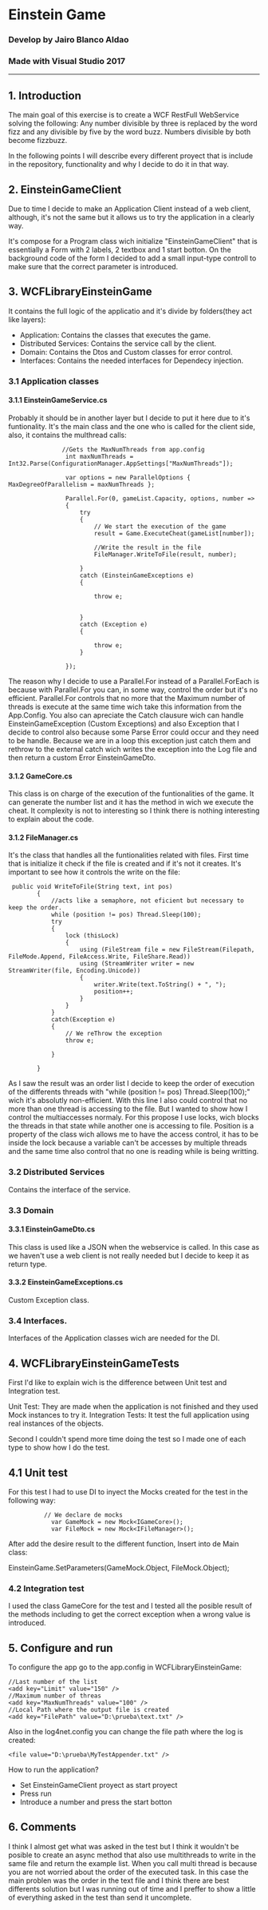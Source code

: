 # Einstein Game 
### Develop by Jairo Blanco Aldao 
### Made with Visual Studio 2017
--------------------------------------------------------------------------------------

## 1. Introduction

The main goal of this exercise is to create a WCF RestFull WebService solving the following:
Any number divisible by three is replaced by the word fizz and any divisible by five by the word buzz. Numbers divisible by both become
fizzbuzz.

In the following points I will describe every different proyect that is include in the repository, functionality and why I decide to do it 
in that way.

## 2. EinsteinGameClient

Due to time I decide to make an Application Client instead of a web client, although, it's not the same but it allows us to try the application
in a clearly way.

It's compose for a Program class wich initialize "EinsteinGameClient" that is essentially a Form with 2 labels, 2 textbox and 1 start botton.
On the background code of the form I decided to add a small input-type controll to make sure that the correct parameter is introduced.

## 3. WCFLibraryEinsteinGame

It contains the full logic of the applicatio and it's divide by folders(they act like layers):

- Application: Contains the classes that executes the game.
- Distributed Services: Contains the service call by the client.
- Domain: Contains the Dtos and Custom classes for error control.
- Interfaces: Contains the needed interfaces for Dependecy injection.

### 3.1 Application classes

#### 3.1.1 EinsteinGameService.cs

Probably it should be in another layer but I decide to put it here due to it's funtionality. It's the main class and the one who is
called for the client side, also, it contains the multhread calls:
```
               //Gets the MaxNumThreads from app.config
                int maxNumThreads = Int32.Parse(ConfigurationManager.AppSettings["MaxNumThreads"]);

                var options = new ParallelOptions { MaxDegreeOfParallelism = maxNumThreads };

                Parallel.For(0, gameList.Capacity, options, number =>
                {
                    try
                    {
                        // We start the execution of the game
                        result = Game.ExecuteCheat(gameList[number]);

                        //Write the result in the file
                        FileManager.WriteToFile(result, number);

                    }
                    catch (EinsteinGameExceptions e)
                    {

                        throw e;


                    }
                    catch (Exception e)
                    {
                        
                        throw e;
                    }

                });
```
The reason why I decide to use a Parallel.For instead of a Parallel.ForEach is because with Parallel.For you can, in some way, control
the order but it's no efficient. Parallel.For controls that no more that the Maximum number of threads is execute at the same time wich
take this information from the App.Config.
You also can apreciate the Catch clausure wich can handle EinsteinGameException (Custom Exceptions) and also Exception that I decide
to control also because some Parse Error could occur and they need to be handle. Because we are in a loop this exception just catch them and rethrow to the external catch wich writes the exception into the Log file and then return a custom Error EinsteinGameDto.

#### 3.1.2 GameCore.cs

This class is on charge of the execution of the funtionalities of the game. It can generate the number list and it has the method 
in wich we execute the cheat. 
It complexity is not to interesting so I think there is nothing interesting to explain about the code.

#### 3.1.2 FileManager.cs

It's the class that handles all the funtionalities related with files. First time that is initialize it check if the file is created
and if it's not it creates.
It's important to see how it controls the write on the file:
```
 public void WriteToFile(String text, int pos)
        {
            //acts like a semaphore, not eficient but necessary to keep the order.
            while (position != pos) Thread.Sleep(100);
            try
            {
                lock (thisLock)
                {
                    using (FileStream file = new FileStream(Filepath, FileMode.Append, FileAccess.Write, FileShare.Read))
                    using (StreamWriter writer = new StreamWriter(file, Encoding.Unicode))
                    {
                        writer.Write(text.ToString() + ", ");
                        position++;
                    }
                }
            }
            catch(Exception e)
            {
                // We reThrow the exception 
                throw e;

            }

        }
 ```          
As I saw the result was an order list I decide to keep the order of execution of the differents threads with
"while (position != pos) Thread.Sleep(100);" wich it's absolutly non-efficient. With this line I also could control
that no more than one thread is accessing to the file. But I wanted to show how I control the multiaccesses normaly.
For this propose I use locks, wich blocks the threads in that state while another one is accessing to file.
Position is a property of the class wich allows me to have the access control, it has to be inside the lock because a
variable can't be accesses by multiple threads and the same time also control that no one is reading while is being writting.


### 3.2 Distributed Services

Contains the interface of the service.

### 3.3 Domain

#### 3.3.1 EinsteinGameDto.cs

This class is used like a JSON when the webservice is called. In this case as we haven't use a web client is not really needed but
I decide to keep it as return type.

#### 3.3.2 EinsteinGameExceptions.cs

Custom Exception class.

### 3.4 Interfaces.
Interfaces of the Application classes wich are needed for the DI.

## 4. WCFLibraryEinsteinGameTests

First I'd like to explain wich is the difference between Unit test and Integration test.

Unit Test: They are made when the application is not finished and they used Mock instances to try it. 
Integration Tests: It test the full application using real instances of the objects.

Second I couldn't spend more time doing the test so I made one of each type to show how I do the test.

## 4.1 Unit test

For this test I had to use DI to inyect the Mocks created for the test in the following way:

```
          // We declare de mocks
            var GameMock = new Mock<IGameCore>();
            var FileMock = new Mock<IFileManager>();
```            
After add the desire result to the different function, Insert into de Main class:

 EinsteinGame.SetParameters(GameMock.Object, FileMock.Object);
 
### 4.2 Integration test
 
 I used the class GameCore for the test and I tested all the posible result of the methods including to get the correct
 exception when a wrong value is introduced.
 
## 5. Configure and run
 
 To configure the app go to the app.config in WCFLibraryEinsteinGame:
 ```
 //Last number of the list
 <add key="Limit" value="150" />
 //Maximum number of threas
 <add key="MaxNumThreads" value="100" />
 //Local Path where the output file is created
 <add key="FilePath" value="D:\prueba\text.txt" />
```
Also in the log4net.config you can change the file path where the log is created:
```
<file value="D:\prueba\MyTestAppender.txt" />
```
How to run the application? 
- Set EinsteinGameClient proyect as start proyect
- Press run
- Introduce a number and press the start botton


## 6. Comments

I think I almost get what was asked in the test but I think it wouldn't be posible to create an async method that also use multithreads
to write in the same file and return the example list. When you call multi thread is because you are not worried about the order of the 
executed task. In this case the main problen was the order in the text file and I think there are best differents solution but I was 
running out of time and I preffer to show a little of everything asked in the test than send it uncomplete. 


